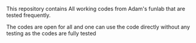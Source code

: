 This repository contains All working codes from Adam's funlab that are tested frequently. 

The codes are open for all and one can use the code directly without any testing as the codes are fully tested

